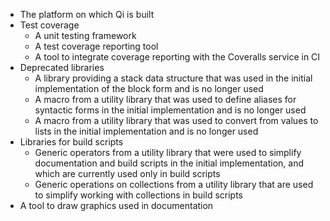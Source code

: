 - The platform on which Qi is built
- Test coverage
  - A unit testing framework
  - A test coverage reporting tool
  - A tool to integrate coverage reporting with the Coveralls service in CI
- Deprecated libraries
  - A library providing a stack data structure that was used in the initial implementation of the block form and is no longer used
  - A macro from a utility library that was used to define aliases for syntactic forms in the initial implementation and is no longer used
  - A macro from a utility library that was used to convert from values to lists in the initial implementation and is no longer used
- Libraries for build scripts
  - Generic operators from a utility library that were used to simplify documentation and build scripts in the initial implementation, and which are currently used only in build scripts
  - Generic operations on collections from a utility library that are used to simplify working with collections in build scripts
- A tool to draw graphics used in documentation
